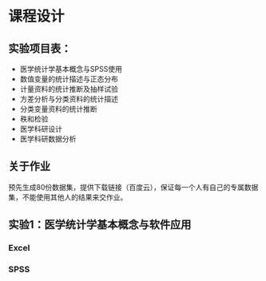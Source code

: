 # 课程设计


## 实验项目表：

* 医学统计学基本概念与SPSS使用
* 数值变量的统计描述与正态分布
* 计量资料的统计推断及抽样试验
* 方差分析与分类资料的统计描述
* 分类变量资料的统计推断
* 秩和检验
* 医学科研设计
* 医学科研数据分析

## 关于作业

预先生成80份数据集，提供下载链接（百度云），保证每一个人有自己的专属数据集，不能使用其他人的结果来交作业。

## 实验1：医学统计学基本概念与软件应用

### Excel

### SPSS

